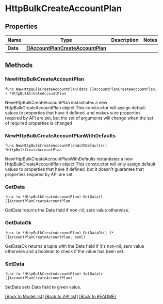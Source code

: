 # HttpBulkCreateAccountPlan

## Properties

Name | Type | Description | Notes
------------ | ------------- | ------------- | -------------
**Data** | [**[]AccountPlanCreateAccountPlan**](AccountPlanCreateAccountPlan.md) |  | 

## Methods

### NewHttpBulkCreateAccountPlan

`func NewHttpBulkCreateAccountPlan(data []AccountPlanCreateAccountPlan, ) *HttpBulkCreateAccountPlan`

NewHttpBulkCreateAccountPlan instantiates a new HttpBulkCreateAccountPlan object
This constructor will assign default values to properties that have it defined,
and makes sure properties required by API are set, but the set of arguments
will change when the set of required properties is changed

### NewHttpBulkCreateAccountPlanWithDefaults

`func NewHttpBulkCreateAccountPlanWithDefaults() *HttpBulkCreateAccountPlan`

NewHttpBulkCreateAccountPlanWithDefaults instantiates a new HttpBulkCreateAccountPlan object
This constructor will only assign default values to properties that have it defined,
but it doesn't guarantee that properties required by API are set

### GetData

`func (o *HttpBulkCreateAccountPlan) GetData() []AccountPlanCreateAccountPlan`

GetData returns the Data field if non-nil, zero value otherwise.

### GetDataOk

`func (o *HttpBulkCreateAccountPlan) GetDataOk() (*[]AccountPlanCreateAccountPlan, bool)`

GetDataOk returns a tuple with the Data field if it's non-nil, zero value otherwise
and a boolean to check if the value has been set.

### SetData

`func (o *HttpBulkCreateAccountPlan) SetData(v []AccountPlanCreateAccountPlan)`

SetData sets Data field to given value.



[[Back to Model list]](../README.md#documentation-for-models) [[Back to API list]](../README.md#documentation-for-api-endpoints) [[Back to README]](../README.md)


